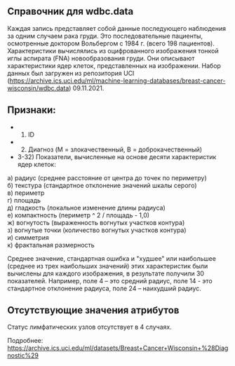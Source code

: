 
## Справочник для **wdbc.data**   

Каждая запись представляет собой данные последующего наблюдения за одним случаем рака груди. Это последовательные пациенты, осмотренные доктором Вольбергом с 1984 г. (всего 198 пациентов). Характеристики вычислялись из оцифрованного изображения тонкой иглы аспирата (FNA) новообразования груди. Они описывают характеристики ядер клеток, представленных на изображении. Набор данных был загружен из репозитория UCI (<https://archive.ics.uci.edu/ml/machine-learning-databases/breast-cancer-wisconsin/wdbc.data>) 09.11.2021.    


## Признаки:   

* 1) ID  
* 2) Диагноз (M = злокачественный, B = доброкачественный)
* 3-32) Показатели, вычисленные на основе десяти характеристик ядер клеток:   

а) радиус (среднее расстояние от центра до точек по периметру)  
б) текстура (стандартное отклонение значений шкалы серого)  
в) периметр  
г) площадь  
д) гладкость (локальное изменение длины радиуса)  
е) компактность (периметр ^ 2 / площадь - 1,0)  
ж) вогнутость (выраженность вогнутых участков контура)  
з) вогнутые точки (количество вогнутых участков контура)  
и) симметрия  
к) фрактальная размерность    

Среднее значение, стандартная ошибка и "худшее" или наибольшее (среднее из трех наибольших значений) этих характеристик были вычислены для каждого изображения, в результате получили 30 показателей. Например, поле 4 – это средний радиус, поле 14 - это стандартное отклонение радиуса, поле 24 – наихудший радиус.  


## Отсутствующие значения атрибутов

Статус лимфатических узлов отсутствует в 4 случаях.  

Подробнее: <https://archive.ics.uci.edu/ml/datasets/Breast+Cancer+Wisconsin+%28Diagnostic%29>   
